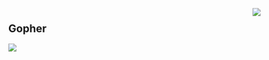 <a href="https://github.com/anuraghazra/github-readme-stats">
  <img align="right" src="https://github-readme-stats-git-masterrstaa-rickstaa.vercel.app/api/top-langs/?username=ScmTble"/>
</a>

## Gopher


<a href="https://github.com/anuraghazra/github-readme-stats">
  <img align="center" src="https://github-readme-stats-git-masterrstaa-rickstaa.vercel.app/api?username=ScmTble&show_icons=true"/>
</a>
